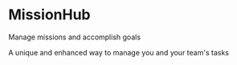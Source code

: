 # MissionHub

Manage missions and accomplish goals

A unique and enhanced way to manage you and your team's tasks
